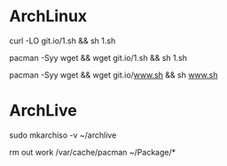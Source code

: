 # ArchLinux

curl -LO git.io/1.sh && sh 1.sh

pacman -Syy wget && wget git.io/1.sh && sh 1.sh

pacman -Syy wget && wget git.io/www.sh && sh www.sh

# ArchLive

sudo mkarchiso -v ~/archlive

rm out work /var/cache/pacman ~/Package/*
